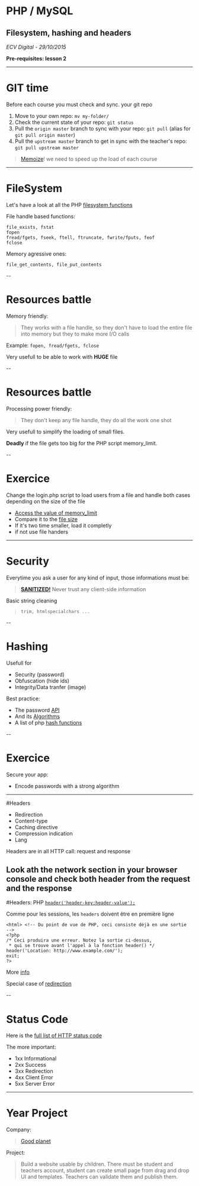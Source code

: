 # PHP / MySQL
## Filesystem, hashing and headers
*ECV Digital - 29/10/2015*

**Pre-requisites: lesson 2**

--- 
# GIT time
Before each course you must check and sync. your git repo
1. Move to your own repo: `mv my-folder/`
2. Check the current state of your repo: `git status`
2. Pull the `origin master` branch to sync with your repo: `git pull` (alias for `git pull origin master`)
3. Pull the `upstream master` branch to get in sync with the teacher's repo: `git pull upstream master`

> [Memoize](https://en.wikipedia.org/wiki/Memoization)<!-- .element: target="_blank" -->! we need to speed up the load of each course

---
# FileSystem
Let's have a look at all the PHP [filesystem functions](http://php.net/manual/en/book.filesystem.php) <!-- .element: target="_blank" -->

File handle based functions:
```
file_exists, fstat
fopen
fread/fgets, fseek, ftell, ftruncate, fwrite/fputs, feof
fclose
```

Memory agressive ones: 
```
file_get_contents, file_put_contents
```

--
# Resources battle

Memory friendly:
> They works with a file handle, so they don't have to load the entire file into memory but 
they to make more I/O calls

Example: `fopen, fread/fgets, fclose`

Very usefull to be able to work with **HUGE** file

--
# Resources battle
Processing power friendly:
> They don't keep any file handle, they do all the work one shot

Very usefull to simplify the loading of small files. 

**Deadly** if the file gets too big for the PHP script memory_limit.

--
# Exercice
Change the login.php script to load users from a file and handle both cases depending on the size of the file
- [Access the value of memory_limit](http://php.net/manual/en/function.ini-get.php) <!-- .element: target="_blank" -->
- Compare it to the [file size](http://php.net/manual/en/function.preg-match.php) <!-- .element: target="_blank" -->
- If it's two time smaller, load it completly
- if not use file handers

---
# Security
Everytime you ask a user for any kind of input, those informations must be:
> **[SANITIZED!](http://php.net/manual/en/ref.filter.php)** <!-- .element: target="_blank" -->
> Never trust any client-side information

Basic string cleaning 
> `trim, htmlspecialchars ...`

--
# Hashing
Usefull for
> 
- Security (password)
- Obfuscation (hide ids)
- Integrity/Data tranfer (image)

Best practice:
> 
- The password [API](http://php.net/manual/en/ref.password.php) <!-- .element: target="_blank" -->
- And its [Algorithms](http://php.net/manual/en/password.constants.php) <!-- .element: target="_blank" -->
- A list of php [hash functions](http://php.net/manual/en/ref.hash.php) <!-- .element: target="_blank" -->

--
# Exercice
Secure your app:
- Encode passwords with a strong algorithm

---
#Headers
> 
- Redirection
- Content-type
- Caching directive
- Compression indication
- Lang

Headers are in all HTTP call: request and response

Look ath the network section in your browser console and check both header from the request and the response
--
#Headers: PHP
[`header('header-key:header-value');`](http://php.net/manual/fr/function.header.php) <!-- .element: target="_blank" -->

Comme pour les sessions, les `headers` doivent être en première ligne
```
<html> <!-- Du point de vue de PHP, ceci consiste déjà en une sortie  -->
<?php
/* Ceci produira une erreur. Notez la sortie ci-dessus,
 * qui se trouve avant l'appel à la fonction header() */
header('Location: http://www.example.com/');
exit;
?>
```
More [info](http://stackoverflow.com/questions/8028957/how-to-fix-headers-already-sent-error-in-php)

Special case of [redirection](http://stackoverflow.com/questions/23993207/php-which-is-the-best-practise-of-header-location)

--
# Status Code
Here is the [full list of HTTP status code](https://en.wikipedia.org/wiki/List_of_HTTP_status_codes) <!-- .element: target="_blank" -->

The more important:
- 1xx Informational
- 2xx Success
- 3xx Redirection
- 4xx Client Error
- 5xx Server Error

--- 
# Year Project
Company:
>[Good planet](http://www.goodplanet.org/) <!-- .element: target="_blank" -->

Project:
> Build a website usable by children. There must be student and teachers account, student can create small page from drag and drop UI and templates. Teachers can validate them and publish them.
